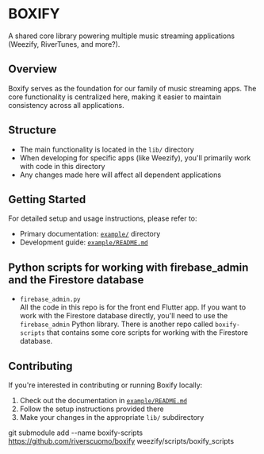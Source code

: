 # BOXIFY

A shared core library powering multiple music streaming applications (Weezify, RiverTunes, and more?).

## Overview

Boxify serves as the foundation for our family of music streaming apps. The core functionality is centralized here, making it easier to maintain consistency across all applications.

## Structure

- The main functionality is located in the `lib/` directory
- When developing for specific apps (like Weezify), you'll primarily work with code in this directory
- Any changes made here will affect all dependent applications

## Getting Started

For detailed setup and usage instructions, please refer to:

- Primary documentation: [`example/`](example) directory
- Development guide: [`example/README.md`](example/README.md)

## Python scripts for working with firebase_admin and the Firestore database

- `firebase_admin.py`  
All the code in this repo is for the front end Flutter app. If you want to work with the Firestore database directly, you'll need to use the `firebase_admin` Python library.
There is another repo called `boxify-scripts` that contains some core scripts for working with the Firestore database.

## Contributing

If you're interested in contributing or running Boxify locally:

1. Check out the documentation in [`example/README.md`](example/README.md)
2. Follow the setup instructions provided there
3. Make your changes in the appropriate `lib/` subdirectory

git submodule add --name boxify-scripts <https://github.com/riverscuomo/boxify> weezify/scripts/boxify_scripts
